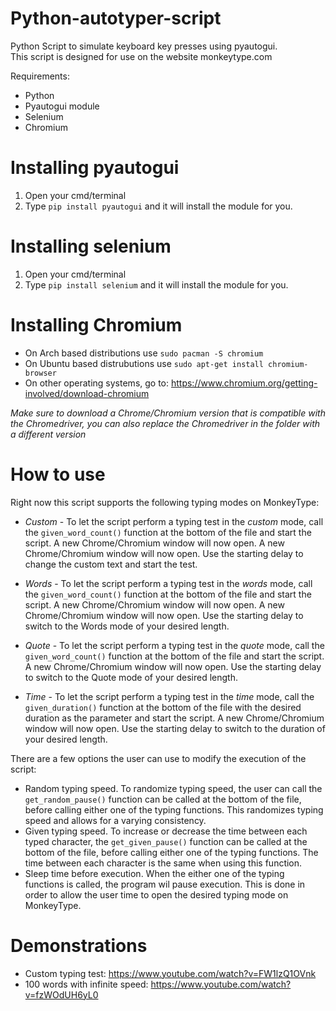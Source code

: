 # Python-autotyper-script
Python Script to simulate keyboard key presses using pyautogui.  
This script is designed for use on the website monkeytype.com  
  
Requirements:

* Python  
* Pyautogui module  
* Selenium  
* Chromium

# Installing pyautogui
1. Open your cmd/terminal
2. Type `pip install pyautogui` and it will install the module for you.

# Installing selenium
1. Open your cmd/terminal
2. Type `pip install selenium` and it will install the module for you.

# Installing Chromium

* On Arch based distributions use `sudo pacman -S chromium`  
* On Ubuntu based distrubutions use `sudo apt-get install chromium-browser`  
* On other operating systems, go to: https://www.chromium.org/getting-involved/download-chromium
  
_Make sure to download a Chrome/Chromium version that is compatible with the Chromedriver, you can also replace the Chromedriver in the folder with a different version_
# How to use  
Right now this script supports the following typing modes on MonkeyType:

* *Custom* - To let the script perform a typing test in the _custom_ mode, call the `given_word_count()` function at the bottom of the file and start the script. A new Chrome/Chromium window will now open. A new Chrome/Chromium window will now open. Use the starting delay to change the custom text and start the test.  
  
* *Words* - To let the script perform a typing test in the _words_ mode, call the `given_word_count()` function at the bottom of the file and start the script. A new Chrome/Chromium window will now open. A new Chrome/Chromium window will now open. Use the starting delay to switch to the Words mode of your desired length.  
  
* *Quote* - To let the script perform a typing test in the _quote_ mode, call the `given_word_count()` function at the bottom of the file and start the script. A new Chrome/Chromium window will now open. Use the starting delay to switch to the Quote mode of your desired length.  
  
* *Time* - To let the script perform a typing test in the _time_ mode, call the `given_duration()` function at the bottom of the file with the desired duration as the parameter and start the script. A new Chrome/Chromium window will now open. Use the starting delay to switch to the duration of your desired length.

There are a few options the user can use to modify the execution of the script:  

* Random typing speed. To randomize typing speed, the user can call the `get_random_pause()` function can be called at the bottom of the file, before calling either one of the typing functions. This randomizes typing speed and allows for a varying consistency. 
* Given typing speed. To increase or decrease the time between each typed character, the `get_given_pause()` function can be called at the bottom of the file, before calling either one of the typing functions. The time between each character is the same when using this function. 
* Sleep time before execution. When the either one of the typing functions is called, the program wil pause execution. This is done in order to allow the user time to open the desired typing mode on MonkeyType.

# Demonstrations


* Custom typing test: https://www.youtube.com/watch?v=FW1lzQ1OVnk
* 100 words with infinite speed: https://www.youtube.com/watch?v=fzWOdUH6yL0